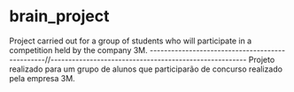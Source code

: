 # brain_project
Project carried out for a group of students who will participate in a competition held by the company 3M.
------------------------------------------------//-------------------------------------------------------
Projeto realizado para um grupo de alunos que participarão de concurso realizado pela empresa 3M.
